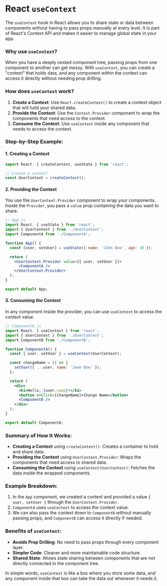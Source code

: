 # React `useContext`

The `useContext` hook in React allows you to share state or data between components without having to pass props manually at every level. It is part of React's Context API and makes it easier to manage global state in your app.

### Why use `useContext`?

When you have a deeply nested component tree, passing props from one component to another can get messy. With `useContext`, you can create a "context" that holds data, and any component within the context can access it directly without needing prop drilling.

### How does `useContext` work?

1. **Create a Context**: Use `React.createContext()` to create a context object that will hold your shared data.
2. **Provide the Context**: Use the `Context.Provider` component to wrap the components that need access to the context.
3. **Consume the Context**: Use `useContext` inside any component that needs to access the context.

### Step-by-Step Example:

#### 1. **Creating a Context**
```jsx
import React, { createContext, useState } from 'react';

// Create a context
const UserContext = createContext();
```

#### 2. **Providing the Context**
You use the `UserContext.Provider` component to wrap your components. Inside the `Provider`, you pass a `value` prop containing the data you want to share.

```jsx
// App.js
import React, { useState } from 'react';
import { UserContext } from './UserContext';
import ComponentA from './ComponentA';

function App() {
  const [user, setUser] = useState({ name: 'John Doe', age: 30 });

  return (
    <UserContext.Provider value={{ user, setUser }}>
      <ComponentA />
    </UserContext.Provider>
  );
}

export default App;
```

#### 3. **Consuming the Context**
In any component inside the provider, you can use `useContext` to access the context value.

```jsx
// ComponentA.js
import React, { useContext } from 'react';
import { UserContext } from './UserContext';
import ComponentB from './ComponentB';

function ComponentA() {
  const { user, setUser } = useContext(UserContext);

  const changeName = () => {
    setUser({ ...user, name: 'Jane Doe' });
  };

  return (
    <div>
      <h1>Hello, {user.name}!</h1>
      <button onClick={changeName}>Change Name</button>
      <ComponentB />
    </div>
  );
}

export default ComponentA;
```

### Summary of How It Works:

- **Creating a Context** using `createContext()`: Creates a container to hold and share data.
- **Providing the Context** using `UserContext.Provider`: Wraps the components that need access to shared data.
- **Consuming the Context** using `useContext(UserContext)`: Fetches the data inside the wrapped components.

### Example Breakdown:

1. In the `App` component, we created a context and provided a value `{ user, setUser }` through the `UserContext.Provider`.
2. `ComponentA` uses `useContext` to access the context value.
3. We can also pass the context down to `ComponentB` without manually passing props, and `ComponentB` can access it directly if needed.

### Benefits of `useContext`:

- **Avoids Prop Drilling**: No need to pass props through every component layer.
- **Simpler Code**: Cleaner and more maintainable code structure.
- **Shared State**: Allows state sharing between components that are not directly connected in the component tree.

In simple words, `useContext` is like a box where you store some data, and any component inside that box can take the data out whenever it needs it.